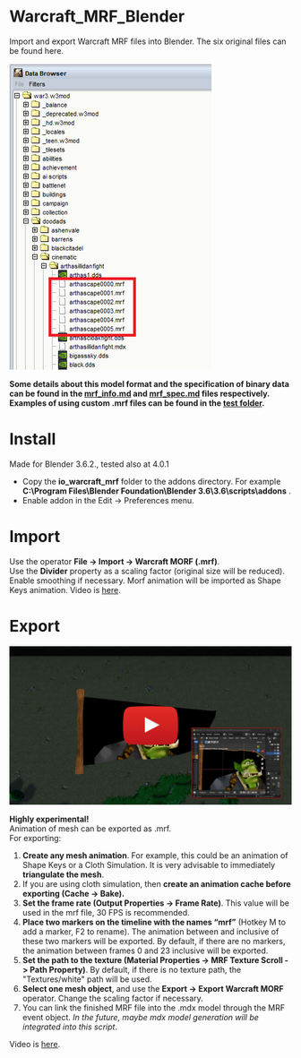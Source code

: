 # Warcraft_MRF_Blender
Import and export Warcraft MRF files into Blender. The six original files can be found here.

![](images/mrfpath.png)

**Some details about this model format and the specification of binary data can be found in the [mrf_info.md](mrf_info.md) and [mrf_spec.md](mrf_spec.md) files respectively.
Examples of using custom .mrf files can be found in the [test folder](test).**

# Install
Made for Blender 3.6.2., tested also at 4.0.1  
- Copy the **io_warcraft_mrf** folder to the addons directory. For example **C:\Program Files\Blender Foundation\Blender 3.6\3.6\scripts\addons** .
- Enable addon in the Edit -> Preferences menu.
# Import
Use the operator **File -> Import -> Warcraft MORF (.mrf)**.  
Use the **Divider** property as a scaling factor (original size will be reduced). Enable smoothing if necessary. Morf animation will be imported as Shape Keys animation. Video is [here](https://youtu.be/AjGNrNym91g).
# Export
[<img src="images/preview.png">](https://youtu.be/OASOFjb8a4Q)

**Highly experimental!**  
Animation of mesh can be exported as .mrf.  
For exporting: 
1. **Create any mesh animation**. For example, this could be an animation of Shape Keys or a Cloth Simulation. It is very advisable to immediately **triangulate the mesh**.
2. If you are using cloth simulation, then **create an animation cache before exporting (Cache -> Bake).**
3. **Set the frame rate (Output Properties -> Frame Rate)**. This value will be used in the mrf file, 30 FPS is recommended.
4. **Place two markers on the timeline with the names “mrf”** (Hotkey M to add a marker, F2 to rename). The animation between and inclusive of these two markers will be exported. By default, if there are no markers, the animation between frames 0 and 23 inclusive will be exported.
5. **Set the path to the texture (Material Properties -> MRF Texture Scroll -> Path Property)**. By default, if there is no texture path, the "Textures/white" path will be used.
6. **Select one mesh object**, and use the **Export -> Export Warcraft MORF** operator. Change the scaling factor if necessary.
7. You can link the finished MRF file into the .mdx model through the MRF event object. *In the future, maybe mdx model generation will be integrated into this script*.

Video is [here](https://youtu.be/3nIO81QYOqE).